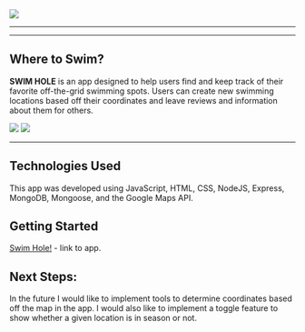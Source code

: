 <img src="https://i.imgur.com/TJnxcuj.png"/>

---

---

## Where to Swim?

**SWIM HOLE** is an app designed to help users find and keep track of their favorite off-the-grid swimming spots. Users can create new swimming locations based off their coordinates and leave reviews and information about them for others.

<img src="https://i.imgur.com/U8UCgUJ.png"/>

<img src="https://i.imgur.com/QgHOMoz.png"/>

---

## Technologies Used

This app was developed using JavaScript, HTML, CSS, NodeJS, Express, MongoDB, Mongoose, and the Google Maps API.

## Getting Started

[Swim Hole!](https://swim-hole.herokuapp.com) - link to app.

## Next Steps:

In the future I would like to implement tools to determine coordinates based off the map in the app. I would also like to implement a toggle feature to show whether a given location is in season or not.